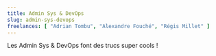 ```yaml
---
title: Admin Sys & DevOps
slug: admin-sys-devops
freelances: [ "Adrian Tombu", "Alexandre Fouché", "Régis Millet" ]
---
```


Les Admin Sys & DevOps font des trucs super cools !
